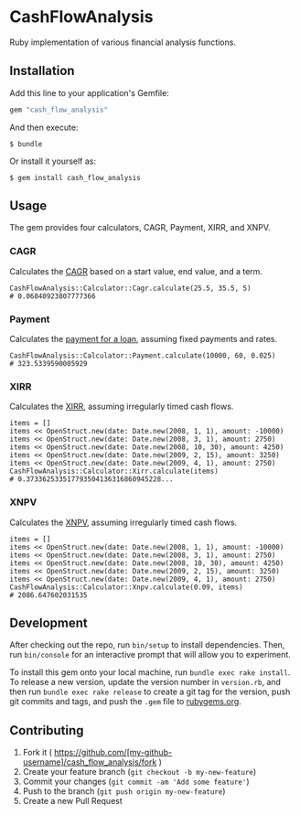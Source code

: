 # CashFlowAnalysis

Ruby implementation of various financial analysis functions.

## Installation

Add this line to your application's Gemfile:

```ruby
gem "cash_flow_analysis"
```

And then execute:

    $ bundle

Or install it yourself as:

    $ gem install cash_flow_analysis

## Usage

The gem provides four calculators, CAGR, Payment, XIRR, and XNPV.

### CAGR

Calculates the [CAGR](http://en.wikipedia.org/wiki/Compound_annual_growth_rate) based on a start value, end value, and a term.

```
CashFlowAnalysis::Calculator::Cagr.calculate(25.5, 35.5, 5)
# 0.06840923807777366
```

### Payment

Calculates the [payment for a loan](http://en.wikipedia.org/wiki/Mortgage_calculator), assuming fixed payments and rates.

```
CashFlowAnalysis::Calculator::Payment.calculate(10000, 60, 0.025)
# 323.5339590005929
```

### XIRR

Calculates the [XIRR](http://en.wikipedia.org/wiki/Internal_rate_of_return), assuming irregularly timed cash flows.

```
items = []
items << OpenStruct.new(date: Date.new(2008, 1, 1), amount: -10000)
items << OpenStruct.new(date: Date.new(2008, 3, 1), amount: 2750)
items << OpenStruct.new(date: Date.new(2008, 10, 30), amount: 4250)
items << OpenStruct.new(date: Date.new(2009, 2, 15), amount: 3250)
items << OpenStruct.new(date: Date.new(2009, 4, 1), amount: 2750)
CashFlowAnalysis::Calculator::Xirr.calculate(items)
# 0.373362533517793504136316860945228...
```

### XNPV

Calculates the [XNPV](http://en.wikipedia.org/wiki/Net_present_value), assuming irregularly timed cash flows.

```
items = []
items << OpenStruct.new(date: Date.new(2008, 1, 1), amount: -10000)
items << OpenStruct.new(date: Date.new(2008, 3, 1), amount: 2750)
items << OpenStruct.new(date: Date.new(2008, 10, 30), amount: 4250)
items << OpenStruct.new(date: Date.new(2009, 2, 15), amount: 3250)
items << OpenStruct.new(date: Date.new(2009, 4, 1), amount: 2750)
CashFlowAnalysis::Calculator::Xnpv.calculate(0.09, items)
# 2086.647602031535
```

## Development

After checking out the repo, run `bin/setup` to install dependencies. Then, run `bin/console` for an interactive prompt that will allow you to experiment.

To install this gem onto your local machine, run `bundle exec rake install`. To release a new version, update the version number in `version.rb`, and then run `bundle exec rake release` to create a git tag for the version, push git commits and tags, and push the `.gem` file to [rubygems.org](https://rubygems.org).

## Contributing

1. Fork it ( https://github.com/[my-github-username]/cash_flow_analysis/fork )
2. Create your feature branch (`git checkout -b my-new-feature`)
3. Commit your changes (`git commit -am 'Add some feature'`)
4. Push to the branch (`git push origin my-new-feature`)
5. Create a new Pull Request
